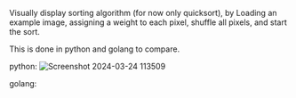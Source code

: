 Visually display sorting algorithm (for now only quicksort), by Loading an example image, assigning a weight to each pixel, shuffle all pixels, and start the sort.
&nbsp;

This is done in python and golang to compare.
&nbsp;

python: ![Screenshot 2024-03-24 113509](https://github.com/KrustyLeBot/display-sorting-algorithm/assets/37580288/47fddc1d-9420-45bb-b111-28aedbbe2c0c)
&nbsp;

golang:

